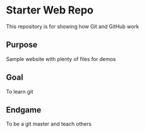 # Starter Web Repo

This repository is for showing how Git and GitHub work

## Purpose

Sample website with plenty of files for demos

## Goal
To learn git

## Endgame
To be a git master and teach others